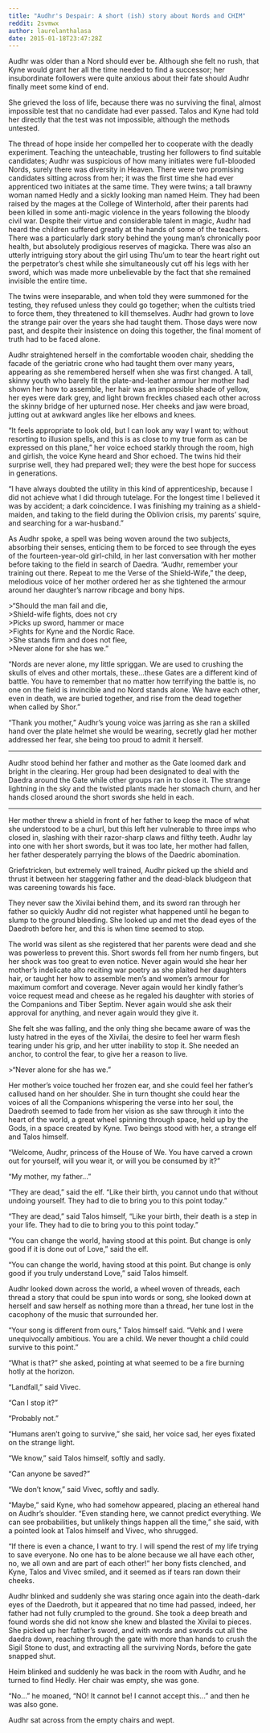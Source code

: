 ```yaml
---
title: "Audhr's Despair: A short (ish) story about Nords and CHIM"
reddit: 2svmwx
author: laurelanthalasa
date: 2015-01-18T23:47:28Z
---
```


Audhr was older than a Nord should ever be.  Although she felt no rush, that Kyne would grant her all the time needed to find a successor; her insubordinate followers were quite anxious about their fate should Audhr finally meet some kind of end.    

She grieved the loss of life, because there was no surviving the final, almost impossible test that no candidate had ever passed.  Talos and Kyne had told her directly that the test was not impossible, although the methods untested.    

The thread of hope inside her compelled her to cooperate with the deadly experiment.  Teaching the unteachable, trusting her followers to find suitable candidates; Audhr was suspicious of how many initiates were full-blooded Nords, surely there was diversity in Heaven.
There were two promising candidates sitting across from her; it was the first time she had ever apprenticed two initiates at the same time.  They were twins; a tall brawny woman named Hedly and a sickly looking man named Heim.  They had been raised by the mages at the College of Winterhold, after their parents had been killed in some anti-magic violence in the years following the bloody civil war.  Despite their virtue and considerable talent in magic, Audhr had heard the children suffered greatly at the hands of some of the teachers.  There was a particularly dark story behind the young man’s chronically poor health, but absolutely prodigious reserves of magicka.  There was also an utterly intriguing story about the girl using Thu’um to tear the heart right out the perpetrator’s chest while she simultaneously cut off his legs with her sword, which was made more unbelievable by the fact that she remained invisible the entire time.    

The twins were inseparable, and when told they were summoned for the testing, they refused unless they could go together; when the cultists tried to force them, they threatened to kill themselves.  Audhr had grown to love the strange pair over the years she had taught them.  Those days were now past, and despite their insistence on doing this together, the final moment of truth had to be faced alone.    

Audhr straightened herself in the comfortable wooden chair, shedding the facade of the geriatric crone who had taught them over many years, appearing as she remembered herself when she was first changed.  A tall, skinny	youth who barely fit the plate-and-leather armour her mother had shown her how to assemble, her hair was an impossible shade of yellow, her eyes were dark grey, and light brown freckles chased each other across the skinny bridge of her upturned nose.  Her cheeks and jaw were broad, jutting out at awkward angles like her elbows and knees.    

“It feels appropriate to look old, but I can look any way I want to; without resorting to illusion spells, and this is as close to my true form as can be expressed on this plane,” her voice echoed starkly through the room, high and girlish, the voice Kyne heard and Shor echoed.  The twins hid their surprise well, they had prepared well; they were the best hope for success in generations.    

“I have always doubted the utility in this kind of apprenticeship, because I did not achieve what I did through tutelage.  For the longest time I believed it was by accident; a dark coincidence.  I was finishing my training as a shield-maiden, and taking to the field during the Oblivion crisis, my parents’ squire, and searching for a war-husband.”    

As Audhr spoke, a spell was being woven around the two subjects, absorbing their senses, enticing them to be forced to see through the eyes of the fourteen-year-old girl-child, in her last conversation with her mother before taking to the field in search of Daedra.
“Audhr, remember your training out there.  Repeat to me the Verse of the Shield-Wife,” the deep, melodious voice of her mother ordered her as she tightened the armour around her daughter’s narrow ribcage and bony hips.    

&gt;“Should the man fail and die,    
&gt;Shield-wife fights, does not cry    
&gt;Picks up sword, hammer or mace    
&gt;Fights for Kyne and the Nordic Race.    
&gt;She stands firm and does not flee,    
&gt;Never alone for she has we.”     

“Nords are never alone, my little spriggan.  We are used to crushing the skulls of elves and other mortals, these...these Gates are a different kind of battle.  You have to remember that no matter how terrifying the battle is, no one on the field is invincible and no Nord stands alone.  We have each other, even in death, we are buried together, and rise from the dead together when called by Shor.”    

“Thank you mother,” Audhr’s young voice was jarring as she ran a skilled hand over the plate helmet she would be wearing, secretly glad her mother addressed her fear, she being too proud to admit it herself.    

****

Audhr stood behind her father and mother as the Gate loomed dark and bright in the clearing.  Her group had been designated to deal with the Daedra around the Gate while other groups ran in to close it.  The strange lightning in the sky and the twisted plants made her stomach churn, and her hands closed around the short swords she held in each.    

****

Her mother threw a shield in front of her father to keep the mace of what she understood to be a churl, but this left her vulnerable to three imps who closed in, slashing with their razor-sharp claws and filthy teeth.    Audhr lay into one with her short swords, but it was too late, her mother had fallen, her father desperately parrying the blows of the Daedric abomination.  

Griefstricken, but extremely well trained, Audhr picked up the shield and thrust it between her staggering father and the dead-black bludgeon that was careening towards his face.    

They never saw the Xivilai behind them, and its sword ran through her father so quickly Audhr did not register what happened until he began to slump to the ground bleeding.  She looked up and met the dead eyes of the Daedroth before her, and this is when time seemed to stop.    

The world was silent as she registered that her parents were dead and she was powerless to prevent this.  Short swords fell from her numb fingers, but her shock was too great to even notice.  Never again would she hear her mother’s indelicate alto reciting war poetry as she plaited her daughters hair, or taught her how to assemble men’s and women’s armour for maximum comfort and coverage.  Never again would her kindly father’s voice request mead and cheese as he regaled his daughter with stories of the Companions and Tiber Septim.  Never again would she ask their approval for anything, and never again would they give it.    

She felt she was falling, and the only thing she became aware of was the lusty hatred in the eyes of the Xivilai, the desire to feel her warm flesh tearing under his grip, and her utter inability to stop it.  She needed an anchor, to control the fear, to give her a reason to live.    

&gt;“Never alone for she has we.”    

Her mother’s voice touched her frozen ear, and she could feel her father’s callused hand on her shoulder.  She in turn thought she could hear the voices of all the Companions whispering the verse into her soul, the Daedroth seemed to fade from her vision as she saw through it into the heart of the world, a great wheel spinning through space, held up by the Gods, in a space created by Kyne.  Two beings stood with her, a strange elf and Talos himself.    

“Welcome, Audhr, princess of the House of We.  You have carved a crown out for yourself, will you wear it, or will you be consumed by it?”    

“My mother, my father...”    

“They are dead,” said the elf.  “Like their birth, you cannot undo that without undoing yourself.  They had to die to bring you to this point today.”    

“They are dead,” said Talos himself, “Like your birth, their death is a step in your life.  They had to die to bring you to this point today.”    

“You can change the world, having stood at this point.  But change is only good if it is done out of Love,” said the elf.    

“You can change the world, having stood at this point.  But change is only good if you truly understand Love,” said Talos himself.    

Audhr looked down across the world, a wheel woven of threads, each thread a story that could be spun into words or song, she looked down at herself and saw herself as nothing more than a thread, her tune lost in the cacophony of the music that surrounded her.    

“Your song is different from ours,” Talos himself said.  “Vehk and I were unequivocally ambitious.  You are a child.  We never thought a child could survive to this point.”    

“What is that?” she asked, pointing at what seemed to be a fire burning hotly at the horizon.    

“Landfall,” said Vivec.    

“Can I stop it?”    

“Probably not.”    

“Humans aren’t going to survive,” she said, her voice sad, her eyes fixated on the strange light.    

“We know,” said Talos himself, softly and sadly.    

“Can anyone be saved?”    

“We don’t know,” said Vivec, softly and sadly.    

“Maybe,” said Kyne, who had somehow appeared, placing an ethereal hand on Audhr’s shoulder.  “Even standing here, we cannot predict everything.  We can see probabilities, but unlikely things happen all the time,” she said, with a pointed look at Talos himself and Vivec, who  shrugged.    

“If there is even a chance, I want to try.  I will spend the rest of my life trying to save everyone.  No one has to be alone because we all have each other, no, we all own and are part of each other!” her bony fists clenched, and Kyne, Talos and Vivec smiled, and it seemed as if tears ran down their cheeks.    

Audhr blinked and suddenly she was staring once again into the death-dark eyes of the Daedroth, but it appeared that no time had passed, indeed, her father had not fully crumpled to the ground. She took a deep breath and found words she did not know she knew and blasted the Xivilai to pieces.  She picked up her father’s sword, and with words and swords cut all the daedra down, reaching through the gate with more than hands to crush the Sigil Stone to dust, and extracting all the surviving Nords, before the gate snapped shut.    

Heim blinked and suddenly he was back in the room with Audhr, and he turned to find Hedly.  Her chair was empty, she was gone.    

“No...” he moaned, “NO!  It cannot be!  I cannot accept this...” and then he was also gone.    

Audhr sat across from the empty chairs and wept.

